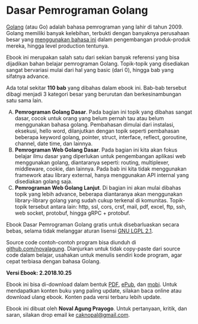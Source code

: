 # Dasar Pemrograman Golang

[Golang](https://golang.org/) (atau Go) adalah bahasa pemrograman yang lahir di tahun 2009. Golang memiliki banyak kelebihan, terbukti dengan banyaknya perusahaan besar yang [menggunakan bahasa ini](https://github.com/golang/go/wiki/GoUsers) dalam pengembangan produk-produk mereka, hingga level production tentunya.

Ebook ini merupakan salah satu dari sekian banyak referensi yang bisa dijadikan bahan belajar pemrograman Golang. Topik-topik yang disediakan sangat bervariasi mulai dari hal yang basic (dari 0), hingga bab yang sifatnya advance.

Ada total sekitar <b>110 bab</b> yang dibahas dalam ebook ini. Bab-bab tersebut dibagi menjadi 3 kategori besar yang berurutan dan berkesinambungan satu sama lain.

<ol type="A">
	<li>
		<b>Pemrograman Golang Dasar</b>. Pada bagian ini topik yang dibahas sangat dasar, cocok untuk orang yang belum pernah tau atau belum menggunakan bahasa golang. Pembahasan dimulai dari instalasi, eksekusi, hello word, dilanjutkan dengan topik seperti pembahasan beberapa keyword golang, pointer, struct, interface, reflect, goroutine, channel, date time, dan lainnya.
	</li>
	<li>
		<b>Pemrograman Web Golang Dasar</b>. Pada bagian ini kita akan fokus belajar ilmu dasar yang diperlukan untuk pengembangan aplikasi web menggunakan golang, diantaranya seperti: routing, multiplexer, middleware, cookie, dan lainnya. Pada bab ini kita tidak menggunakan framework atau library external, hanya menggunakan API internal yang disediakan golang saja.
	</li>
	<li>
		<b>Pemrograman Web Golang Lanjut</b>. Di bagian ini akan mulai dibahas topik yang lebih advance, beberapa diantaranya akan menggunakan library-library golang yang sudah cukup terkenal di komunitas. Topik-topik tersebut antara lain: http, ssl, cors, crsf, mail, pdf, excel, ftp, ssh, web socket, protobuf, hingga gRPC + protobuf.
	</li>
</ol>

Ebook Dasar Pemrograman Golang gratis untuk disebarluaskan secara bebas, selama tidak melanggar aturan lisensi [GNU LGPL 2.1](http://www.gnu.org/licenses/old-licenses/lgpl-2.1.en.html).

Source code contoh-contoh program bisa diunduh di [github.com/novalagung](https://github.com/novalagung/dasarpemrogramangolang). Dianjurkan untuk tidak copy-paste dari source code dalam belajar, usahakan untuk menulis sendiri kode program, agar cepat terbiasa dengan bahasa Golang.

**Versi Ebook: 2.2018.10.25**

Ebook ini bisa di-download dalam bentuk [PDF](https://dasarpemrogramangolang.novalagung.com/dasarpemrogramangolang.pdf), [ePub](https://dasarpemrogramangolang.novalagung.com/dasarpemrogramangolang.epub), dan [mobi](https://dasarpemrogramangolang.novalagung.com/dasarpemrogramangolang.mobi). Untuk mendapatkan konten buku yang paling update, silakan baca online atau download ulang ebook. Konten pada versi terbaru lebih update.

Ebook ini dibuat oleh **Noval Agung Prayogo**. Untuk pertanyaan, kritik, dan saran, silakan drop email ke [caknopal@gmail.com](mailto:caknopal@gmail.com).
